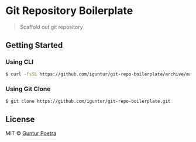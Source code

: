 # Git Repository Boilerplate

> Scaffold out git repository


## Getting Started

### Using CLI

``` bash
$ curl -fsSL https://github.com/iguntur/git-repo-boilerplate/archive/master.tar.gz | tar -xz --strip-components=2 git-repo-boilerplate-master/templates
```


### Using Git Clone

``` bash
$ git clone https://github.com/iguntur/git-repo-boilerplate.git
```


## License

MIT © [Guntur Poetra](http://iguntur.starmediateknik.com)
